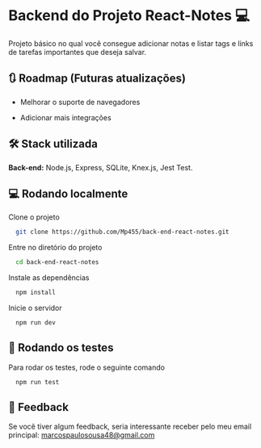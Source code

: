 # Backend do Projeto React-Notes 💻

Projeto básico no qual você consegue adicionar notas e listar tags e links de tarefas importantes que deseja salvar.

## 🔃 Roadmap (Futuras atualizações)

- Melhorar o suporte de navegadores

- Adicionar mais integrações

## 🛠️ Stack utilizada

**Back-end:** Node.js, Express, SQLite, Knex.js, Jest Test.


## 💻 Rodando localmente

Clone o projeto

```bash
  git clone https://github.com/Mp455/back-end-react-notes.git
```

Entre no diretório do projeto

```bash
  cd back-end-react-notes
```

Instale as dependências

```bash
  npm install
```

Inicie o servidor

```bash
  npm run dev
```


## 🧪 Rodando os testes

Para rodar os testes, rode o seguinte comando

```bash
  npm run test
```

## 🚀 Feedback

Se você tiver algum feedback, seria interessante receber pelo meu email principal: marcospaulosousa48@gmail.com
